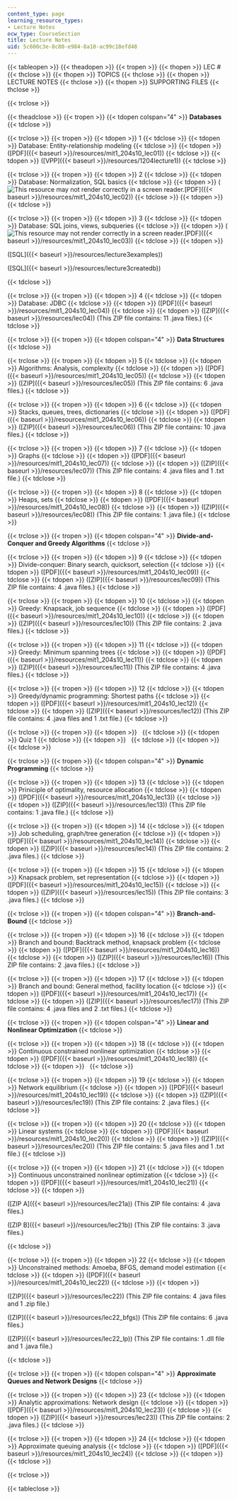 ```yaml
---
content_type: page
learning_resource_types:
- Lecture Notes
ocw_type: CourseSection
title: Lecture Notes
uid: 5c600c3e-8c80-e984-8a10-ac99c18efd48
---
```


{{< tableopen >}}
{{< theadopen >}}
{{< tropen >}}
{{< thopen >}}
LEC #
{{< thclose >}}
{{< thopen >}}
TOPICS
{{< thclose >}}
{{< thopen >}}
LECTURE NOTES
{{< thclose >}}
{{< thopen >}}
SUPPORTING FILES
{{< thclose >}}

{{< trclose >}}

{{< theadclose >}}
{{< tropen >}}
{{< tdopen colspan="4" >}}
**Databases**
{{< tdclose >}}

{{< trclose >}}
{{< tropen >}}
{{< tdopen >}}
1
{{< tdclose >}}
{{< tdopen >}}
Database: Entity-relationship modeling
{{< tdclose >}}
{{< tdopen >}}
([PDF]({{< baseurl >}}/resources/mit1_204s10_lec01))
{{< tdclose >}}
{{< tdopen >}}
([VPP]({{< baseurl >}}/resources/1204lecture1))
{{< tdclose >}}

{{< trclose >}}
{{< tropen >}}
{{< tdopen >}}
2
{{< tdclose >}}
{{< tdopen >}}
Database: Normalization, SQL basics
{{< tdclose >}}
{{< tdopen >}}
(![This resource may not render correctly in a screen reader.](/images/inacessible.gif)[PDF]({{< baseurl >}}/resources/mit1_204s10_lec02))
{{< tdclose >}}
{{< tdopen >}}
 
{{< tdclose >}}

{{< trclose >}}
{{< tropen >}}
{{< tdopen >}}
3
{{< tdclose >}}
{{< tdopen >}}
Database: SQL joins, views, subqueries
{{< tdclose >}}
{{< tdopen >}}
(![This resource may not render correctly in a screen reader.](/images/inacessible.gif)[PDF]({{< baseurl >}}/resources/mit1_204s10_lec03))
{{< tdclose >}}
{{< tdopen >}}


([SQL]({{< baseurl >}}/resources/lecture3examples))

([SQL]({{< baseurl >}}/resources/lecture3createdb))


{{< tdclose >}}

{{< trclose >}}
{{< tropen >}}
{{< tdopen >}}
4
{{< tdclose >}}
{{< tdopen >}}
Database: JDBC
{{< tdclose >}}
{{< tdopen >}}
([PDF]({{< baseurl >}}/resources/mit1_204s10_lec04))
{{< tdclose >}}
{{< tdopen >}}
([ZIP]({{< baseurl >}}/resources/lec04)) (This ZIP file contains: 11 .java files.)
{{< tdclose >}}

{{< trclose >}}
{{< tropen >}}
{{< tdopen colspan="4" >}}
**Data Structures**
{{< tdclose >}}

{{< trclose >}}
{{< tropen >}}
{{< tdopen >}}
5
{{< tdclose >}}
{{< tdopen >}}
Algorithms: Analysis, complexity
{{< tdclose >}}
{{< tdopen >}}
([PDF]({{< baseurl >}}/resources/mit1_204s10_lec05))
{{< tdclose >}}
{{< tdopen >}}
([ZIP]({{< baseurl >}}/resources/lec05)) (This ZIP file contains: 6 .java files.)
{{< tdclose >}}

{{< trclose >}}
{{< tropen >}}
{{< tdopen >}}
6
{{< tdclose >}}
{{< tdopen >}}
Stacks, queues, trees, dictionaries
{{< tdclose >}}
{{< tdopen >}}
([PDF]({{< baseurl >}}/resources/mit1_204s10_lec06))
{{< tdclose >}}
{{< tdopen >}}
([ZIP]({{< baseurl >}}/resources/lec06)) (This ZIP file contains: 10 .java files.)
{{< tdclose >}}

{{< trclose >}}
{{< tropen >}}
{{< tdopen >}}
7
{{< tdclose >}}
{{< tdopen >}}
Graphs
{{< tdclose >}}
{{< tdopen >}}
([PDF]({{< baseurl >}}/resources/mit1_204s10_lec07))
{{< tdclose >}}
{{< tdopen >}}
([ZIP]({{< baseurl >}}/resources/lec07)) (This ZIP file contains: 4 .java files and 1 .txt file.)
{{< tdclose >}}

{{< trclose >}}
{{< tropen >}}
{{< tdopen >}}
8
{{< tdclose >}}
{{< tdopen >}}
Heaps, sets
{{< tdclose >}}
{{< tdopen >}}
([PDF]({{< baseurl >}}/resources/mit1_204s10_lec08))
{{< tdclose >}}
{{< tdopen >}}
([ZIP]({{< baseurl >}}/resources/lec08)) (This ZIP file contains: 1 .java file.)
{{< tdclose >}}

{{< trclose >}}
{{< tropen >}}
{{< tdopen colspan="4" >}}
**Divide-and-Conquer and Greedy Algorithms**
{{< tdclose >}}

{{< trclose >}}
{{< tropen >}}
{{< tdopen >}}
9
{{< tdclose >}}
{{< tdopen >}}
Divide-conquer: Binary search, quicksort, selection
{{< tdclose >}}
{{< tdopen >}}
([PDF]({{< baseurl >}}/resources/mit1_204s10_lec09))
{{< tdclose >}}
{{< tdopen >}}
([ZIP]({{< baseurl >}}/resources/lec09)) (This ZIP file contains: 4 .java files.)
{{< tdclose >}}

{{< trclose >}}
{{< tropen >}}
{{< tdopen >}}
10
{{< tdclose >}}
{{< tdopen >}}
Greedy: Knapsack, job sequence
{{< tdclose >}}
{{< tdopen >}}
([PDF]({{< baseurl >}}/resources/mit1_204s10_lec10))
{{< tdclose >}}
{{< tdopen >}}
([ZIP]({{< baseurl >}}/resources/lec10)) (This ZIP file contains: 2 .java files.)
{{< tdclose >}}

{{< trclose >}}
{{< tropen >}}
{{< tdopen >}}
11
{{< tdclose >}}
{{< tdopen >}}
Greedy: Minimum spanning trees
{{< tdclose >}}
{{< tdopen >}}
([PDF]({{< baseurl >}}/resources/mit1_204s10_lec11))
{{< tdclose >}}
{{< tdopen >}}
([ZIP]({{< baseurl >}}/resources/lec11)) (This ZIP file contains: 4 .java files.)
{{< tdclose >}}

{{< trclose >}}
{{< tropen >}}
{{< tdopen >}}
12
{{< tdclose >}}
{{< tdopen >}}
Greedy/dynamic programming: Shortest paths
{{< tdclose >}}
{{< tdopen >}}
([PDF]({{< baseurl >}}/resources/mit1_204s10_lec12))
{{< tdclose >}}
{{< tdopen >}}
([ZIP]({{< baseurl >}}/resources/lec12)) (This ZIP file contains: 4 .java files and 1 .txt file.)
{{< tdclose >}}

{{< trclose >}}
{{< tropen >}}
{{< tdopen >}}
 
{{< tdclose >}}
{{< tdopen >}}
Quiz 1
{{< tdclose >}}
{{< tdopen >}}
 
{{< tdclose >}}
{{< tdopen >}}
 
{{< tdclose >}}

{{< trclose >}}
{{< tropen >}}
{{< tdopen colspan="4" >}}
**Dynamic Programming**
{{< tdclose >}}

{{< trclose >}}
{{< tropen >}}
{{< tdopen >}}
13
{{< tdclose >}}
{{< tdopen >}}
Priniciple of optimality, resource allocation
{{< tdclose >}}
{{< tdopen >}}
([PDF]({{< baseurl >}}/resources/mit1_204s10_lec13))
{{< tdclose >}}
{{< tdopen >}}
([ZIP]({{< baseurl >}}/resources/lec13)) (This ZIP file contains: 1 .java file.)
{{< tdclose >}}

{{< trclose >}}
{{< tropen >}}
{{< tdopen >}}
14
{{< tdclose >}}
{{< tdopen >}}
Job scheduling, graph/tree generation
{{< tdclose >}}
{{< tdopen >}}
([PDF]({{< baseurl >}}/resources/mit1_204s10_lec14))
{{< tdclose >}}
{{< tdopen >}}
([ZIP]({{< baseurl >}}/resources/lec14)) (This ZIP file contains: 2 .java files.)
{{< tdclose >}}

{{< trclose >}}
{{< tropen >}}
{{< tdopen >}}
15
{{< tdclose >}}
{{< tdopen >}}
Knapsack problem, set representation
{{< tdclose >}}
{{< tdopen >}}
([PDF]({{< baseurl >}}/resources/mit1_204s10_lec15))
{{< tdclose >}}
{{< tdopen >}}
([ZIP]({{< baseurl >}}/resources/lec15)) (This ZIP file contains: 3 .java files.)
{{< tdclose >}}

{{< trclose >}}
{{< tropen >}}
{{< tdopen colspan="4" >}}
**Branch-and-Bound**
{{< tdclose >}}

{{< trclose >}}
{{< tropen >}}
{{< tdopen >}}
16
{{< tdclose >}}
{{< tdopen >}}
Branch and bound: Backtrack method, knapsack problem
{{< tdclose >}}
{{< tdopen >}}
([PDF]({{< baseurl >}}/resources/mit1_204s10_lec16))
{{< tdclose >}}
{{< tdopen >}}
([ZIP]({{< baseurl >}}/resources/lec16)) (This ZIP file contains: 2 .java files.)
{{< tdclose >}}

{{< trclose >}}
{{< tropen >}}
{{< tdopen >}}
17
{{< tdclose >}}
{{< tdopen >}}
Branch and bound: General method, facility location
{{< tdclose >}}
{{< tdopen >}}
([PDF]({{< baseurl >}}/resources/mit1_204s10_lec17))
{{< tdclose >}}
{{< tdopen >}}
([ZIP]({{< baseurl >}}/resources/lec17)) (This ZIP file contains: 4 .java files and 2 .txt files.)
{{< tdclose >}}

{{< trclose >}}
{{< tropen >}}
{{< tdopen colspan="4" >}}
**Linear and Nonlinear Optimization**
{{< tdclose >}}

{{< trclose >}}
{{< tropen >}}
{{< tdopen >}}
18
{{< tdclose >}}
{{< tdopen >}}
Continuous constrained nonlinear optimization
{{< tdclose >}}
{{< tdopen >}}
([PDF]({{< baseurl >}}/resources/mit1_204s10_lec18))
{{< tdclose >}}
{{< tdopen >}}
 
{{< tdclose >}}

{{< trclose >}}
{{< tropen >}}
{{< tdopen >}}
19
{{< tdclose >}}
{{< tdopen >}}
Network equilibrium
{{< tdclose >}}
{{< tdopen >}}
([PDF]({{< baseurl >}}/resources/mit1_204s10_lec19))
{{< tdclose >}}
{{< tdopen >}}
([ZIP]({{< baseurl >}}/resources/lec19)) (This ZIP file contains: 2 .java files.)
{{< tdclose >}}

{{< trclose >}}
{{< tropen >}}
{{< tdopen >}}
20
{{< tdclose >}}
{{< tdopen >}}
Linear systems
{{< tdclose >}}
{{< tdopen >}}
([PDF]({{< baseurl >}}/resources/mit1_204s10_lec20))
{{< tdclose >}}
{{< tdopen >}}
([ZIP]({{< baseurl >}}/resources/lec20)) (This ZIP file contains: 5 .java files and 1 .txt file.)
{{< tdclose >}}

{{< trclose >}}
{{< tropen >}}
{{< tdopen >}}
21
{{< tdclose >}}
{{< tdopen >}}
Continuous unconstrained nonlinear optimization
{{< tdclose >}}
{{< tdopen >}}
([PDF]({{< baseurl >}}/resources/mit1_204s10_lec21))
{{< tdclose >}}
{{< tdopen >}}


([ZIP A]({{< baseurl >}}/resources/lec21a)) (This ZIP file contains: 4 .java files.)

([ZIP B]({{< baseurl >}}/resources/lec21b)) (This ZIP file contains: 3 .java files.)


{{< tdclose >}}

{{< trclose >}}
{{< tropen >}}
{{< tdopen >}}
22
{{< tdclose >}}
{{< tdopen >}}
Unconstrained methods: Amoeba, BFGS, demand model estimation
{{< tdclose >}}
{{< tdopen >}}
([PDF]({{< baseurl >}}/resources/mit1_204s10_lec22))
{{< tdclose >}}
{{< tdopen >}}


([ZIP]({{< baseurl >}}/resources/lec22)) (This ZIP file contains: 4 .java files and 1 .zip file.)

([ZIP]({{< baseurl >}}/resources/lec22_bfgs)) (This ZIP file contains: 6 .java files.) 

([ZIP]({{< baseurl >}}/resources/lec22_lp)) (This ZIP file contains: 1 .dll file and 1 .java file.)


{{< tdclose >}}

{{< trclose >}}
{{< tropen >}}
{{< tdopen colspan="4" >}}
**Approximate Queues and Network Designs**
{{< tdclose >}}

{{< trclose >}}
{{< tropen >}}
{{< tdopen >}}
23
{{< tdclose >}}
{{< tdopen >}}
Analytic approximations: Network design
{{< tdclose >}}
{{< tdopen >}}
([PDF]({{< baseurl >}}/resources/mit1_204s10_lec23))
{{< tdclose >}}
{{< tdopen >}}
([ZIP]({{< baseurl >}}/resources/lec23)) (This ZIP file contains: 2 .java files.)
{{< tdclose >}}

{{< trclose >}}
{{< tropen >}}
{{< tdopen >}}
24
{{< tdclose >}}
{{< tdopen >}}
Approximate queuing analysis
{{< tdclose >}}
{{< tdopen >}}
([PDF]({{< baseurl >}}/resources/mit1_204s10_lec24))
{{< tdclose >}}
{{< tdopen >}}
 
{{< tdclose >}}

{{< trclose >}}

{{< tableclose >}}